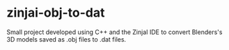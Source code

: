 # zinjai-obj-to-dat
Small project developed using C++ and the ZinjaI IDE to convert Blenders's 3D models saved as .obj files to .dat files.
